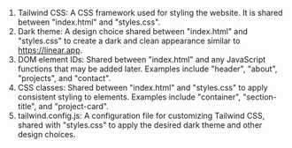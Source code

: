 1. Tailwind CSS: A CSS framework used for styling the website. It is shared between "index.html" and "styles.css".
2. Dark theme: A design choice shared between "index.html" and "styles.css" to create a dark and clean appearance similar to https://linear.app.
3. DOM element IDs: Shared between "index.html" and any JavaScript functions that may be added later. Examples include "header", "about", "projects", and "contact".
4. CSS classes: Shared between "index.html" and "styles.css" to apply consistent styling to elements. Examples include "container", "section-title", and "project-card".
5. tailwind.config.js: A configuration file for customizing Tailwind CSS, shared with "styles.css" to apply the desired dark theme and other design choices.